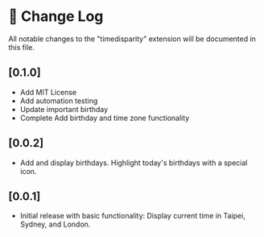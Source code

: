 # 📓 Change Log

All notable changes to the "timedisparity" extension will be documented in this file.

## [0.1.0]
- Add MIT License
- Add automation testing
- Update important birthday
- Complete Add birthday and time zone functionality

## [0.0.2]
- Add and display birthdays. Highlight today's birthdays with a special icon.

## [0.0.1]
- Initial release with basic functionality:
Display current time in Taipei, Sydney, and London.